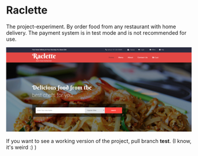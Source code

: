 # Raclette
The project-experiment. By order food from any restaurant with home delivery. The payment system is in test mode and is not recommended for use.

![alt tag](https://github.com/nosferatu500/Raclette/blob/mvc/Capture.PNG)

If you want to see a working version of the project, pull branch **test**. (I know, it's weird :) )
